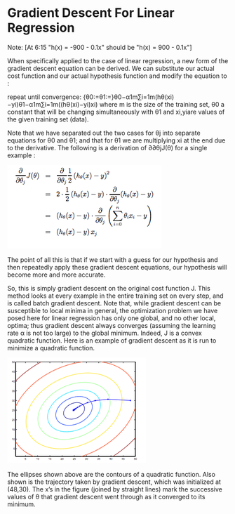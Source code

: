 # Gradient Descent For Linear Regression

Note: [At 6:15 "h(x) = -900 - 0.1x" should be "h(x) = 900 - 0.1x"]


When specifically applied to the case of linear regression, a new form of the gradient descent equation can be derived. We can substitute our actual cost function and our actual hypothesis function and modify the equation to :

repeat until convergence: {θ0:=θ1:=}θ0−α1m∑i=1m(hθ(xi)−yi)θ1−α1m∑i=1m((hθ(xi)−yi)xi)
where m is the size of the training set, θ0 a constant that will be changing simultaneously with θ1 and xi,yiare values of the given training set (data).

Note that we have separated out the two cases for θj into separate equations for θ0 and θ1; and that for θ1 we are multiplying xi at the end due to the derivative. The following is a derivation of ∂∂θjJ(θ) for a single example :

![](gradient-descent-for-linear-regression-1.png)

The point of all this is that if we start with a guess for our hypothesis and then repeatedly apply these gradient descent equations, our hypothesis will become more and more accurate.

So, this is simply gradient descent on the original cost function J. This method looks at every example in the entire training set on every step, and is called batch gradient descent. Note that, while gradient descent can be susceptible to local minima in general, the optimization problem we have posed here for linear regression has only one global, and no other local, optima; thus gradient descent always converges (assuming the learning rate α is not too large) to the global minimum. Indeed, J is a convex quadratic function. Here is an example of gradient descent as it is run to minimize a quadratic function.

![](gradient-descent-for-linear-regression-2.png)

The ellipses shown above are the contours of a quadratic function. Also shown is the trajectory taken by gradient descent, which was initialized at (48,30). The x’s in the figure (joined by straight lines) mark the successive values of θ that gradient descent went through as it converged to its minimum.
